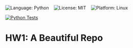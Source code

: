 <p>
  <img src="https://img.shields.io/badge/Language-Python-3776AB?style=for-the-badge&logo=python&logoColor=white" alt="Language: Python" />
  &nbsp;&nbsp;
  <img src="https://img.shields.io/badge/License-MIT-green?style=for-the-badge" alt="License: MIT" />
  &nbsp;&nbsp;
  <img src="https://img.shields.io/badge/Platform-Linux-FCC624?style=for-the-badge&logo=linux&logoColor=black" alt="Platform: Linux" />
</p>

[![Python Tests](https://github.com/csc-510-group-15/hw1-a-beautiful-repo/actions/workflows/python-test.yml/badge.svg)](https://github.com/csc-510-group-15/hw1-a-beautiful-repo/actions/workflows/python-test.yml)

# HW1: A Beautiful Repo


